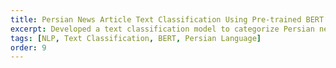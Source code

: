 ```yaml
---
title: Persian News Article Text Classification Using Pre-trained BERT Model
excerpt: Developed a text classification model to categorize Persian news articles into seven topics by fine-tuning the Hugging Face pre-trained models.
tags: [NLP, Text Classification, BERT, Persian Language]
order: 9
---
```

